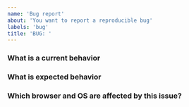 ```yaml
---
name: 'Bug report'
about: 'You want to report a reproducible bug'
labels: 'bug'
title: 'BUG: '
---
```


<!--
Found a bug? Please fill out the sections below.
Be kind and objective when writing in text. Thanks!
-->

### What is a current behavior

### What is expected behavior

### Which browser and OS are affected by this issue?
